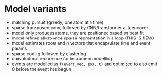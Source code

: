 # Model variants

- matching pursuit (greedy, one atom at a time)
- sparse transposed conv, followed by GNN/transformer autoencoder
- model only produces atoms, they are positioned based on best fit
- model refines all-at-once sparse reprsentation in a loop (THIS IS NEW)
- model estimates room and n vectors that encapsulate time and event params
- sparse coding followed by clustering
- convolutional recurrence for instrument modelling
- events are modelled as `f(event_vec, pos, t)` and optimized to also emit 0 before the event has begun